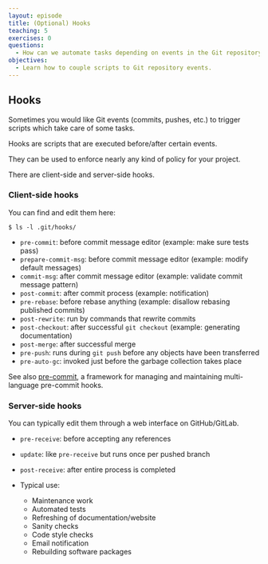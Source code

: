```yaml
---
layout: episode
title: (Optional) Hooks
teaching: 5
exercises: 0
questions:
  - How can we automate tasks depending on events in the Git repository?
objectives:
  - Learn how to couple scripts to Git repository events.
---
```


## Hooks

Sometimes you would like Git events (commits, pushes, etc.) to trigger scripts which take care of some tasks.

Hooks are scripts that are executed before/after certain events.

They can be used to enforce nearly any kind of policy for your project.

There are client-side and server-side hooks.


### Client-side hooks

You can find and edit them here:

```shell
$ ls -l .git/hooks/
```

- `pre-commit`: before commit message editor (example: make sure tests pass)
- `prepare-commit-msg`: before commit message editor (example: modify default messages)
- `commit-msg`: after commit message editor (example: validate commit message pattern)
- `post-commit`: after commit process (example: notification)
- `pre-rebase`: before rebase anything (example: disallow rebasing published commits)
- `post-rewrite`: run by commands that rewrite commits
- `post-checkout`: after successful `git checkout` (example: generating documentation)
- `post-merge`: after successful merge
- `pre-push`: runs during `git push` before any objects have been transferred
- `pre-auto-gc`: invoked just before the garbage collection takes place

See also [pre-commit](https://pre-commit.com),
a framework for managing and maintaining multi-language pre-commit hooks.


### Server-side hooks

You can typically edit them through a web interface on GitHub/GitLab.

- `pre-receive`: before accepting any references
- `update`: like `pre-receive` but runs once per pushed branch
- `post-receive`: after entire process is completed

- Typical use:
    - Maintenance work
    - Automated tests
    - Refreshing of documentation/website
    - Sanity checks
    - Code style checks
    - Email notification
    - Rebuilding software packages
